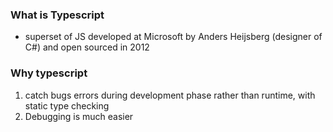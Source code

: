 ### What is Typescript
- superset of JS developed at Microsoft by Anders Heijsberg (designer of C#) and open sourced in 2012


### Why typescript
1. catch bugs errors during development phase rather than runtime, with static type checking
2. Debugging is much easier


